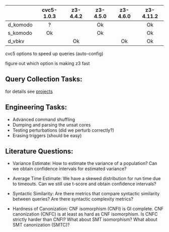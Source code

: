 |          | cvc5-1.0.3 | z3-4.4.2 | z3-4.5.0 | z3-4.6.0 | z3-4.11.2 |
|----------|:----------:|:--------:|:--------:|:--------:|:---------:|
| d_komodo |      ?     |          |    Ok    |          |     Ok    |
| s_komodo |     Ok     |          |    Ok    |          |     Ok    |
|  d_vbkv  |            |    Ok    |          |    Ok    |     Ok    |


cvc5 options to speed up queries (auto-config)

figure out which option is making z3 fast


## Query Collection Tasks:

for details see [projects](projects.md)

## Engineering Tasks:

* Advanced command shuffling
* Dumping and parsing the unsat cores 
* Testing perturbations (did we perturb correctly?)
* Erasing triggers (should be easy)

## Literature Questions:

* Variance Estimate: How to estimate the variance of a population?
Can we obtain confidence intervals for estimated variance?

* Average Time Estimate: We have a skewed distribution for run time due to timeouts. Can we still use t-score and obtain confidence intervals?

* Syntactic Similarity: Are there metrics that compare syntactic similarity between queries? Are there syntactic complexity metrics?

* Hardness of Canonization: CNF isomorphism (CNFI) is GI complete. CNF
canonization (CNFC) is at least as hard as CNF isomorphism. Is CNFC strictly
harder than CNFI? What about SMT isomorphism? What about SMT canonization
(SMTC)?
